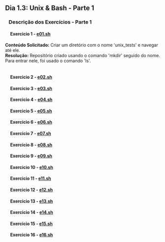 ## Dia 1.3: Unix & Bash - Parte 1

### &nbsp;&nbsp; Descrição dos Exercícios - Parte 1
  
  
  #### &nbsp;&nbsp;&nbsp;&nbsp; Exercicio 1 - [e01.sh](https://github.com/thosijulio/trybe-exercises/blob/exercises/1.3/1.INTRODUCAO/BLOCO_01/DIA_03/PARTE_01/e01.sh)
  <b>Conteúdo Solicitado:</b> Criar um diretório com o nome 'unix_tests' e navegar até ele. <br>
  <b>Resolução:</b> Repositório criado usando o comando 'mkdir' seguido do nome. Para entrar nele, foi usado o comando 'ls'. <br><br>
  
  #### &nbsp;&nbsp;&nbsp;&nbsp; Exercicio 2 - [e02.sh](https://github.com/thosijulio/trybe-exercises/blob/exercises/1.3/1.INTRODUCAO/BLOCO_01/DIA_03/PARTE_01/e02.sh)
  
  #### &nbsp;&nbsp;&nbsp;&nbsp; Exercicio 3 - [e03.sh](https://github.com/thosijulio/trybe-exercises/blob/exercises/1.3/1.INTRODUCAO/BLOCO_01/DIA_03/PARTE_01/e03.sh)
  
  #### &nbsp;&nbsp;&nbsp;&nbsp; Exercicio 4 - [e04.sh](https://github.com/thosijulio/trybe-exercises/blob/exercises/1.3/1.INTRODUCAO/BLOCO_01/DIA_03/PARTE_01/e04.sh)
  
  #### &nbsp;&nbsp;&nbsp;&nbsp; Exercicio 5 - [e05.sh](https://github.com/thosijulio/trybe-exercises/blob/exercises/1.3/1.INTRODUCAO/BLOCO_01/DIA_03/PARTE_01/e05.sh)
  
  #### &nbsp;&nbsp;&nbsp;&nbsp; Exercicio 6 - [e06.sh](https://github.com/thosijulio/trybe-exercises/blob/exercises/1.3/1.INTRODUCAO/BLOCO_01/DIA_03/PARTE_01/e06.sh)
  
  #### &nbsp;&nbsp;&nbsp;&nbsp; Exercicio 7 - [e07.sh](https://github.com/thosijulio/trybe-exercises/blob/exercises/1.3/1.INTRODUCAO/BLOCO_01/DIA_03/PARTE_01/e07.sh)
  
  #### &nbsp;&nbsp;&nbsp;&nbsp; Exercicio 8 - [e08.sh](https://github.com/thosijulio/trybe-exercises/blob/exercises/1.3/1.INTRODUCAO/BLOCO_01/DIA_03/PARTE_01/e08.sh)
  
  #### &nbsp;&nbsp;&nbsp;&nbsp; Exercicio 9 - [e09.sh](https://github.com/thosijulio/trybe-exercises/blob/exercises/1.3/1.INTRODUCAO/BLOCO_01/DIA_03/PARTE_01/e09.sh)
  
  #### &nbsp;&nbsp;&nbsp;&nbsp; Exercicio 10 - [e10.sh](https://github.com/thosijulio/trybe-exercises/blob/exercises/1.3/1.INTRODUCAO/BLOCO_01/DIA_03/PARTE_01/e10.sh)
  
  #### &nbsp;&nbsp;&nbsp;&nbsp; Exercicio 11 - [e11.sh](https://github.com/thosijulio/trybe-exercises/blob/exercises/1.3/1.INTRODUCAO/BLOCO_01/DIA_03/PARTE_01/e11.sh)
  
  #### &nbsp;&nbsp;&nbsp;&nbsp; Exercicio 12 - [e12.sh](https://github.com/thosijulio/trybe-exercises/blob/exercises/1.3/1.INTRODUCAO/BLOCO_01/DIA_03/PARTE_01/e12.sh)
  
  #### &nbsp;&nbsp;&nbsp;&nbsp; Exercicio 13 - [e13.sh](https://github.com/thosijulio/trybe-exercises/blob/exercises/1.3/1.INTRODUCAO/BLOCO_01/DIA_03/PARTE_01/e13.sh)
  
  #### &nbsp;&nbsp;&nbsp;&nbsp; Exercicio 14 - [e14.sh](https://github.com/thosijulio/trybe-exercises/blob/exercises/1.3/1.INTRODUCAO/BLOCO_01/DIA_03/PARTE_01/e14.sh)
  
  #### &nbsp;&nbsp;&nbsp;&nbsp; Exercicio 15 - [e15.sh](https://github.com/thosijulio/trybe-exercises/blob/exercises/1.3/1.INTRODUCAO/BLOCO_01/DIA_03/PARTE_01/e15.sh)
  
  #### &nbsp;&nbsp;&nbsp;&nbsp; Exercicio 16 - [e16.sh](https://github.com/thosijulio/trybe-exercises/blob/exercises/1.3/1.INTRODUCAO/BLOCO_01/DIA_03/PARTE_01/e16.sh)
  
